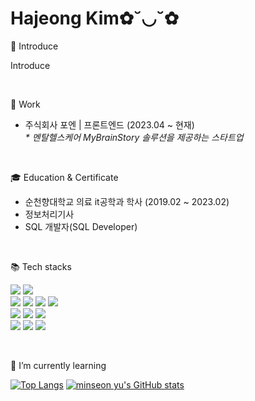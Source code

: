 <h1>Hajeong Kim✿˘◡˘✿</h1>
👋 Introduce 

Introduce

<br>



🔭 Work

- 주식회사 포엔 | 프론트엔드 (2023.04 ~ 현재)<br>
_* 멘탈헬스케어 MyBrainStory 솔루션을 제공하는 스타트업_

<br>



🎓 Education & Certificate

<ul>
  <li> 순천향대학교 의료 it공학과 학사 (2019.02 ~ 2023.02)</li>
  <li> 정보처리기사</li>
  <li> SQL 개발자(SQL Developer)</li>
</ul>

<br>



📚 Tech stacks
 
<img src="https://img.shields.io/badge/React-61DAFB?style=for-the-badge&logo=React&logoColor=white"> <img src="https://img.shields.io/badge/next.js-000000?style=for-the-badge&logo=next.js&logoColor=white"> 
<br>
<img src="https://img.shields.io/badge/javascript-F7DF1E?style=for-the-badge&logo=javascript&logoColor=white"> <img src="https://img.shields.io/badge/typescript-3178C6?style=for-the-badge&logo=typescript&logoColor=white">  <img src="https://img.shields.io/badge/html5-E34F26?style=for-the-badge&logo=html5&logoColor=white"> <img src="https://img.shields.io/badge/css3-1572B6?style=for-the-badge&logo=css3&logoColor=white"> 
<br> 
<img src="https://img.shields.io/badge/styledcomponents-DB7093?style=for-the-badge&logo=styledcomponents&logoColor=white">  <img src="https://img.shields.io/badge/swr-000000?style=for-the-badge&logo=swr&logoColor=white"> <img src="https://img.shields.io/badge/reactquery-FF4154?style=for-the-badge&logo=reactquery&logoColor=white">
<br>
<img src="https://img.shields.io/badge/amazonaws-232F3E?style=for-the-badge&logo=amazonaws&logoColor=white">  <img src="https://img.shields.io/badge/github-181717?style=for-the-badge&logo=github&logoColor=white">  <img src="https://img.shields.io/badge/git-f05032?style=for-the-badge&logo=git&logoColor=white"> 

<br>



🌱 I’m currently learning
  
[![Top Langs](https://github-readme-stats.vercel.app/api/top-langs/?username=hajung00&langs_count=5&layout=compact&theme=dracula)](https://github.com/hajung00/hajung00) [![minseon yu's GitHub stats](https://github-readme-stats.vercel.app/api?username=hajung00&hide=stars,contribs&show_icons=true&&theme=dracula)](https://github.com/hajung00/github-readme-stats)


<!--
**hajung00/hajung00** is a ✨ _special_ ✨ repository because its `README.md` (this file) appears on your GitHub profile.

Here are some ideas to get you started:

- 🔭 I’m currently working on ...
- 🌱 I’m currently learning ...
- 👯 I’m looking to collaborate on ...
- 🤔 I’m looking for help with ...
- 💬 Ask me about ...
- 📫 How to reach me: ...
- 😄 Pronouns: ...
- ⚡ Fun fact: ...
-->
